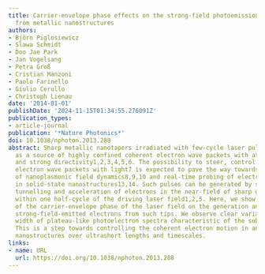 ```yaml
---
title: Carrier-envelope phase effects on the strong-field photoemission of electrons
  from metallic nanostructures
authors:
- Björn Piglosiewicz
- Slawa Schmidt
- Doo Jae Park
- Jan Vogelsang
- Petra Groß
- Cristian Manzoni
- Paolo Farinello
- Giulio Cerullo
- Christoph Lienau
date: '2014-01-01'
publishDate: '2024-11-15T01:34:55.276091Z'
publication_types:
- article-journal
publication: '*Nature Photonics*'
doi: 10.1038/nphoton.2013.288
abstract: Sharp metallic nanotapers irradiated with few-cycle laser pulses are emerging
  as a source of highly confined coherent electron wave packets with attosecond duration
  and strong directivity1,2,3,4,5,6. The possibility to steer, control or switch such
  electron wave packets with light7 is expected to pave the way towards direct visualization
  of nanoplasmonic field dynamics8,9,10 and real-time probing of electron motion11,12
  in solid-state nanostructures13,14. Such pulses can be generated by strong-field-induced
  tunnelling and acceleration of electrons in the near-field of sharp gold tapers
  within one half-cycle of the driving laser field1,2,5. Here, we show the effect
  of the carrier-envelope phase of the laser field on the generation and motion of
  strong-field-emitted electrons from such tips. We observe clear variations in the
  width of plateau-like photoelectron spectra characteristic of the subcycle regime.
  This is a step towards controlling the coherent electron motion in and around metallic
  nanostructures over ultrashort lengths and timescales.
links:
- name: URL
  url: https://doi.org/10.1038/nphoton.2013.288
---
```

